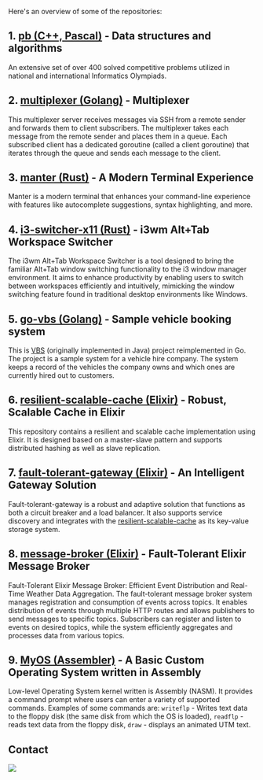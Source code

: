 

Here's an overview of some of the repositories:

## 1. [pb (C++, Pascal)](https://github.com/iondodon/pb/tree/master/problems) - Data structures and algorithms

An extensive set of over 400 solved competitive problems utilized in national and international Informatics Olympiads.

## 2. [multiplexer (Golang)](https://github.com/iondodon/multiplexer) - Multiplexer

This multiplexer server receives messages via SSH from a remote sender and forwards them to client subscribers. The multiplexer takes each message from the remote sender and places them in a queue. Each subscribed client has a dedicated goroutine (called a client goroutine) that iterates through the queue and sends each message to the client.

## 3. [manter (Rust)](https://github.com/iondodon/manter) - A Modern Terminal Experience

Manter is a modern terminal that enhances your command-line experience with features like autocomplete suggestions, syntax highlighting, and more.

## 4. [i3-switcher-x11 (Rust)](https://github.com/iondodon/i3-switcher-x11) - i3wm Alt+Tab Workspace Switcher

The i3wm Alt+Tab Workspace Switcher is a tool designed to bring the familiar Alt+Tab window switching functionality to the i3 window manager environment. It aims to enhance productivity by enabling users to switch between workspaces efficiently and intuitively, mimicking the window switching feature found in traditional desktop environments like Windows.

<!---

## 5. [beehive (Rust)](https://github.com/iondodon/beehive) - Beehive: Distributed Key-Value Store

Beehive is a distributed key-value store currently under development, leveraging the Rust programming language for high performance and safety. It employs a master-slave architecture to ensure data reliability and availability across clustered environments. With distributed hashing for efficient data distribution and automatic failover mechanisms, Beehive aims to provide seamless scalability and fault tolerance for distributed systems.

--->

## 5. [go-vbs (Golang)](https://github.com/iondodon/go-vbs) - Sample vehicle booking system

This is [VBS](https://github.com/iondodon/vbs) (originally implemented in Java) project reimplemented in Go. The project is a sample system for a vehicle hire company. The system keeps a record of the vehicles the company owns and which ones are currently hired out to customers.

## 6. [resilient-scalable-cache (Elixir)](https://github.com/iondodon/resilient-scalable-cache) - Robust, Scalable Cache in Elixir

This repository contains a resilient and scalable cache implementation using Elixir. It is designed based on a master-slave pattern and supports distributed hashing as well as slave replication.

## 7. [fault-tolerant-gateway (Elixir)](https://github.com/iondodon/fault-tolerant-gateway) - An Intelligent Gateway Solution

Fault-tolerant-gateway is a robust and adaptive solution that functions as both a circuit breaker and a load balancer. It also supports service discovery and integrates with the [resilient-scalable-cache](https://github.com/iondodon/resilient-scalable-cache) as its key-value storage system.

## 8. [message-broker (Elixir)](https://github.com/iondodon/message-broker) - Fault-Tolerant Elixir Message Broker

Fault-Tolerant Elixir Message Broker: Efficient Event Distribution and Real-Time Weather Data Aggregation. The fault-tolerant message broker system manages registration and consumption of events across topics. It enables distribution of events through multiple HTTP routes and allows publishers to send messages to specific topics. Subscribers can register and listen to events on desired topics, while the system efficiently aggregates and processes data from various topics.

## 9. [MyOS (Assembler)](https://github.com/iondodon/MyOS) - A Basic Custom Operating System written in Assembly

Low-level Operating System kernel written is Assembly (NASM). It provides a command prompt where users can enter a variety of supported commands. Examples of some commands are: `writeflp` - Writes text data to the floppy disk (the same disk from which the OS is loaded), `readflp` -  reads text data from the floppy disk, `draw` - displays an animated UTM text.

## Contact

[![](https://img.shields.io/badge/linkedin-%230077B5.svg?style=for-the-badge&logo=linkedin)](https://www.linkedin.com/in/iondodon/)
